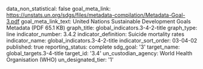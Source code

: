 data_non_statistical: false
goal_meta_link: https://unstats.un.org/sdgs/files/metadata-compilation/Metadata-Goal-3.pdf
goal_meta_link_text: United Nations Sustainable Development Goals Metadata (PDF 65.1
  KB)
graph_title: global_indicators.3-4-2-title
graph_type: line
indicator_number: 3.4.2
indicator_definition: Suicide mortality rates
indicator_name: global_indicators.3-4-2-title
indicator_sort_order: 03-04-02
published: true
reporting_status: complete
sdg_goal: '3'
target_name: global_targets.3-4-title
target_id: '3.4'
un_custodian_agency: World Health Organisation (WHO)
un_designated_tier: '1'